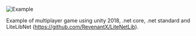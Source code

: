![Example](https://github.com/Mun1z/example.gif)

Example of multiplayer game using unity 2018, .net core, .net standard and LiteLibNet (https://github.com/RevenantX/LiteNetLib). 

